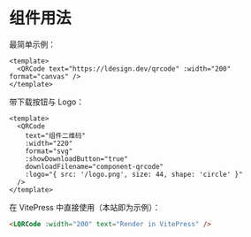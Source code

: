 # 组件用法

最简单示例：

```vue
<template>
  <QRCode text="https://ldesign.dev/qrcode" :width="200" format="canvas" />
</template>
```

带下载按钮与 Logo：

```vue
<template>
  <QRCode
    text="组件二维码"
    :width="220"
    format="svg"
    :showDownloadButton="true"
    downloadFilename="component-qrcode"
    :logo="{ src: '/logo.png', size: 44, shape: 'circle' }"
  />
</template>
```

在 VitePress 中直接使用（本站即为示例）：

```md
<LQRCode :width="200" text="Render in VitePress" />
```
